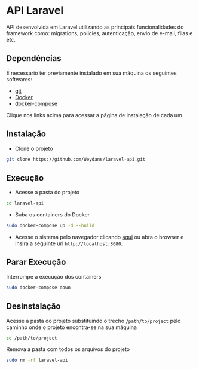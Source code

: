 # API Laravel

API desenvolvida em Laravel utilizando as principais funcionalidades do framework como: migrations, policies, autenticação, envio de e-mail, filas e etc.

## Dependências

É necessário ter previamente instalado em sua máquina os seguintes softwares:

- [git](https://git-scm.com/downloads)
- [Docker](https://docs.docker.com/engine/install/)
- [docker-compose](https://docs.docker.com/compose/install/)

Clique nos links acima para acessar a página de instalação de cada um.

## Instalação

- Clone o projeto
```bash
git clone https://github.com/Weydans/laravel-api.git
```
## Execução

- Acesse a pasta do projeto
```bash
cd laravel-api
```

- Suba os containers do Docker
```bash
sudo docker-compose up -d --build
```

- Acesse o sistema pelo navegador clicando [aqui](http://localhost:8080) ou abra o browser e insira a seguinte url `http://localhost:8080`.

## Parar Execução

Interrompe a execução dos containers
```bash
sudo docker-compose down
```

## Desinstalação

Acesse a pasta do projeto substituindo o trecho `/path/to/project` pelo caminho onde o projeto encontra-se na sua máquina
```bash
cd /path/to/project
```

Remova a pasta com todos os arquivos do projeto
```bash
sudo rm -rf laravel-api
```

